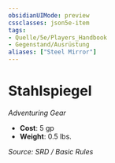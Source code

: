 ```yaml
---
obsidianUIMode: preview
cssclasses: json5e-item
tags:
- Quelle/5e/Players_Handbook
- Gegenstand/Ausrüstung
aliases: ["Steel Mirror"]
---
```

# Stahlspiegel
*Adventuring Gear*  

- **Cost**: 5 gp
- **Weight**: 0.5 lbs.

*Source: SRD / Basic Rules*